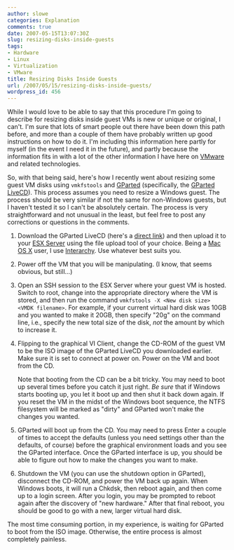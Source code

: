 ```yaml
---
author: slowe
categories: Explanation
comments: true
date: 2007-05-15T13:07:30Z
slug: resizing-disks-inside-guests
tags:
- Hardware
- Linux
- Virtualization
- VMware
title: Resizing Disks Inside Guests
url: /2007/05/15/resizing-disks-inside-guests/
wordpress_id: 456
---
```


While I would love to be able to say that this procedure I'm going to describe for resizing disks inside guest VMs is new or unique or original, I can't. I'm sure that lots of smart people out there have been down this path before, and more than a couple of them have probably written up good instructions on how to do it. I'm including this information here partly for myself (in the event I need it in the future), and partly because the information fits in with a lot of the other information I have here on [VMware](http://www.vmware.com/) and related technologies.

So, with that being said, here's how I recently went about resizing some guest VM disks using `vmkfstools` and [GParted](http://gparted.sourceforge.net/index.php) (specifically, the [GParted LiveCD](http://gparted.sourceforge.net/livecd.php)). This process assumes you need to resize a Windows guest. The process should be very similar if not the same for non-Windows guests, but I haven't tested it so I can't be absolutely certain. The process is very straightforward and not unusual in the least, but feel free to post any corrections or questions in the comments.

1. Download the GParted LiveCD (here's a [direct link](http://sourceforge.net/project/showfiles.php?group_id=115843&package_id=173828)) and then upload it to your [ESX Server](http://www.vmware.com/products/vi/esx/) using the file upload tool of your choice. Being a [Mac OS X](http://www.apple.com/macosx/) user, I use [Interarchy](http://www.nolobe.com/interarchy/). Use whatever best suits you.

2. Power off the VM that you will be manipulating. (I know, that seems obvious, but still...)

3. Open an SSH session to the ESX Server where your guest VM is hosted. Switch to root, change into the appropriate directory where the VM is stored, and then run the command `vmkfstools -X <New disk size> <VMDK filename>`. For example, if your current virtual hard disk was 10GB and you wanted to make it 20GB, then specify "20g" on the command line, i.e., specify the new total size of the disk, _not_ the amount by which to increase it.

4. Flipping to the graphical VI Client, change the CD-ROM of the guest VM to be the ISO image of the GParted LiveCD you downloaded earlier. Make sure it is set to connect at power on. Power on the VM and boot from the CD.  

    Note that booting from the CD can be a bit tricky. You may need to boot up several times before you catch it just right. _Be sure_ that if Windows starts booting up, you let it boot up and then shut it back down again. If you reset the VM in the midst of the Windows boot sequence, the NTFS filesystem will be marked as "dirty" and GParted won't make the changes you wanted.

5. GParted will boot up from the CD. You may need to press Enter a couple of times to accept the defaults (unless you need settings other than the defaults, of course) before the graphical environment loads and you see the GParted interface. Once the GParted interface is up, you should be able to figure out how to make the changes you want to make.

6. Shutdown the VM (you can use the shutdown option in GParted), disconnect the CD-ROM, and power the VM back up again. When Windows boots, it will run a Chkdsk, then reboot again, and then come up to a login screen. After you login, you may be prompted to reboot again after the discovery of "new hardware." After that final reboot, you should be good to go with a new, larger virtual hard disk.

The most time consuming portion, in my experience, is waiting for GParted to boot from the ISO image. Otherwise, the entire process is almost completely painless.

